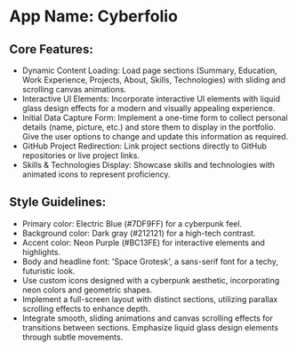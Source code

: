 # **App Name**: Cyberfolio

## Core Features:

- Dynamic Content Loading: Load page sections (Summary, Education, Work Experience, Projects, About, Skills, Technologies) with sliding and scrolling canvas animations.
- Interactive UI Elements: Incorporate interactive UI elements with liquid glass design effects for a modern and visually appealing experience.
- Initial Data Capture Form: Implement a one-time form to collect personal details (name, picture, etc.) and store them to display in the portfolio. Give the user options to change and update this information as required.
- GitHub Project Redirection: Link project sections directly to GitHub repositories or live project links.
- Skills & Technologies Display: Showcase skills and technologies with animated icons to represent proficiency.

## Style Guidelines:

- Primary color: Electric Blue (#7DF9FF) for a cyberpunk feel.
- Background color: Dark gray (#212121) for a high-tech contrast.
- Accent color: Neon Purple (#BC13FE) for interactive elements and highlights.
- Body and headline font: 'Space Grotesk', a sans-serif font for a techy, futuristic look.
- Use custom icons designed with a cyberpunk aesthetic, incorporating neon colors and geometric shapes.
- Implement a full-screen layout with distinct sections, utilizing parallax scrolling effects to enhance depth.
- Integrate smooth, sliding animations and canvas scrolling effects for transitions between sections. Emphasize liquid glass design elements through subtle movements.